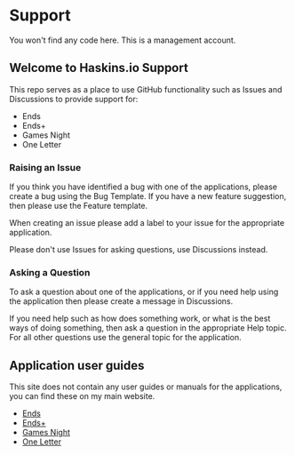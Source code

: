 # Support

You won't find any code here. This is a management account.

## Welcome to Haskins.io Support

This repo serves as a place to use GitHub functionality such as Issues and Discussions to provide support for:

* Ends
* Ends+
* Games Night
* One Letter

### Raising an Issue
If you think you have identified a bug with one of the applications, please create a bug using the Bug Template. If you have a new feature suggestion, then please use the Feature template.

When creating an issue please add a label to your issue for the appropriate application.

Please don't use Issues for asking questions, use Discussions instead.

### Asking a Question
To ask a question about one of the applications, or if you need help using the application then please create a message in Discussions.

If you need help such as how does something work, or what is the best ways of doing something, then ask a question in the appropriate Help topic. For all other questions use the general topic for the application.

## Application user guides
This site does not contain any user guides or manuals for the applications, you can find these on my main website.

* [Ends](https://haskins.io/ends/)
* [Ends+](http://endsplus.com/userguide/index.html)
* [Games Night](http://haskins.io/gamesnight-manual/)
* [One Letter](http://haskins.io/one-letter/)
